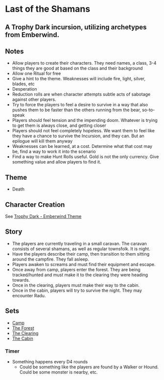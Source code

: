 # Last of the Shamans
A Trophy Dark incursion, utilizing archetypes from Emberwind.
---

## Notes
- Allow players to create their characters. They need names, a class, 3-4 things they are good at based on the class and their background  
- Allow one Ritual for free  
- Give a hint to the theme. Weaknesses will include fire, light, silver, blades, etc
- Desperation  
- Reduction rolls are when character attempts subtle acts of sabotage against other players.
- Try to force the players to feel a desire to survive in a way that also pushes them to be faster than the others running from the bear, so-to-speak
- Players should feel tension and the impending doom. Whatever is trying to get them is always close, and getting closer
- Players should not feel completely hopeless. We want them to feel like they have a chance to survive the Incursion, and they can. But an epilogue will kill them anyway
- Weaknesses can be learned, at a cost. Determine what that cost may be, find a way to work it into the scenario
- Find a way to make Hunt Rolls useful. Gold is not the only currency. Give something value and allow players to find it.

## Theme
- Death

## Character Creation

See [Trophy Dark - Emberwind Theme](https://github.com/Serneum/emberwind-trophy-dark)

## Story
- The players are currently traveling in a small caravan. The caravan consists of several shamans, as well as regular townsfolk. It is night.
- Have the players describe their camp, then transition to them sitting around the campfire. They fall asleep.
- Players awaken to screams and must find their equipment and escape.
- Once away from camp, players enter the forest. They are being tracked/hunted and must make it to the clearing they were heading towards.
- Once in the clearing, players must make their way to the cabin.
- Once in the cabin, players will try to survive the night. They may encounter Radu.

## Sets

- [Camp](Sets/Cabin.md)
- [The Forest](Sets/The%20Forest.md)
- [The Clearing](Sets/The%20Clearing.md)
- [The Cabin](Sets/The%20Cabin.md)

### Timer
- Something happens every D4 rounds
  - Could be something like the players are found by a Walker or Hound. Could be some monster is nearby, etc.
